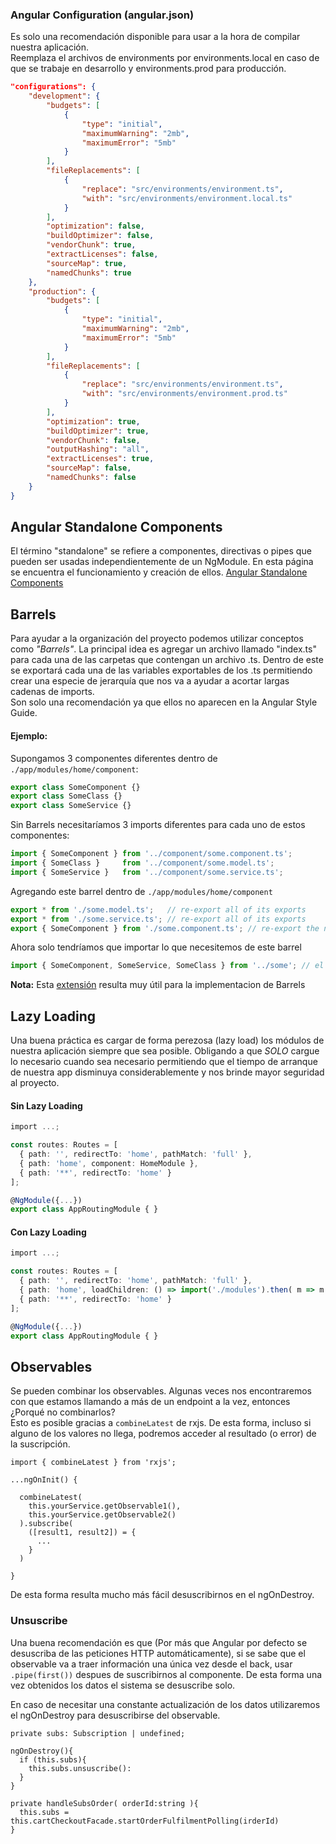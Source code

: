 ### **Angular Configuration (angular.json)**

Es solo una recomendación disponible para usar a la hora de compilar nuestra aplicación.   
Reemplaza el archivos de environments por environments.local en caso de que se trabaje en desarrollo y environments.prod para producción.

```json
"configurations": {
    "development": {
        "budgets": [
            {
                "type": "initial",
                "maximumWarning": "2mb",
                "maximumError": "5mb"
            }
        ],
        "fileReplacements": [
            {
                "replace": "src/environments/environment.ts",
                "with": "src/environments/environment.local.ts"
            }
        ],
        "optimization": false,
        "buildOptimizer": false,
        "vendorChunk": true,
        "extractLicenses": false,
        "sourceMap": true,
        "namedChunks": true
    },
    "production": {
        "budgets": [
            {
                "type": "initial",
                "maximumWarning": "2mb",
                "maximumError": "5mb"
            }
        ],
        "fileReplacements": [
            {
                "replace": "src/environments/environment.ts",
                "with": "src/environments/environment.prod.ts"
            }
        ],
        "optimization": true,
        "buildOptimizer": true,
        "vendorChunk": false,
        "outputHashing": "all",
        "extractLicenses": true,
        "sourceMap": false,
        "namedChunks": false
    }
}
```

## **Angular Standalone Components**

El término "standalone" se refiere a componentes, directivas o pipes que pueden ser usadas independientemente de un NgModule. En esta página se encuentra el funcionamiento y creación de ellos. [Angular Standalone Components](https://www.telerik.com/blogs/angular-14-introducing-standalone-components)

## **Barrels**

Para ayudar a la organización del proyecto podemos utilizar conceptos como *"Barrels"*. La principal idea es agregar un archivo llamado "index.ts" para cada una de las carpetas que contengan un archivo .ts. Dentro de este se exportará cada una de las variables exportables de los .ts permitiendo crear una especie de jerarquía que nos va a ayudar a acortar largas cadenas de imports.  
Son solo una recomendación ya que ellos no aparecen en la Angular Style Guide.

#### **Ejemplo:**  

Supongamos 3 componentes diferentes dentro de `./app/modules/home/component`:  

```ts
export class SomeComponent {} 
export class SomeClass {} 
export class SomeService {} 
```

Sin Barrels necesitaríamos 3 imports diferentes para cada uno de estos componentes:

```ts
import { SomeComponent } from '../component/some.component.ts';
import { SomeClass }     from '../component/some.model.ts'; 
import { SomeService }   from '../component/some.service.ts'; 
```

Agregando este barrel dentro de `./app/modules/home/component`  

```ts
export * from './some.model.ts';   // re-export all of its exports 
export * from './some.service.ts'; // re-export all of its exports 
export { SomeComponent } from './some.component.ts'; // re-export the named thing 
```

Ahora solo tendríamos que importar lo que necesitemos de este barrel  

```ts
import { SomeComponent, SomeService, SomeClass } from '../some'; // el archivo index está implicito
```

**Nota:** Esta [extensión](https://marketplace.visualstudio.com/items?itemName=mikehanson.auto-barrel) resulta muy útil para la implementacion de Barrels

## **Lazy Loading**

Una buena práctica es cargar de forma perezosa (lazy load) los módulos de nuestra aplicación siempre que sea posible. Obligando a que *SOLO* cargue lo necesario cuando sea necesario permitiendo que el tiempo de arranque de nuestra app disminuya considerablemente y nos brinde mayor seguridad al proyecto.  

#### **Sin Lazy Loading**

```ts
import ...;

const routes: Routes = [
  { path: '', redirectTo: 'home', pathMatch: 'full' },
  { path: 'home', component: HomeModule },
  { path: '**', redirectTo: 'home' }
];

@NgModule({...})
export class AppRoutingModule { }
```

#### **Con Lazy Loading**

```ts
import ...;

const routes: Routes = [
  { path: '', redirectTo: 'home', pathMatch: 'full' },
  { path: 'home', loadChildren: () => import('./modules').then( m => m.HomeModule ) },
  { path: '**', redirectTo: 'home' }
];

@NgModule({...})
export class AppRoutingModule { }
```

## **Observables**

Se pueden combinar los observables. Algunas veces nos encontraremos con que estamos llamando a más de un endpoint a la vez, entonces ¿Porqué no combinarlos?  
Esto es posible gracias a `combineLatest` de rxjs. De esta forma, incluso si alguno de los valores no llega, podremos acceder al resultado (o error) de la suscripción.


```tsx
import { combineLatest } from 'rxjs';

...ngOnInit() {

  combineLatest(
    this.yourService.getObservable1(),
    this.yourService.getObservable2()
  ).subscribe(
    ([result1, result2]) = {
      ...
    }
  )

}
```

De esta forma resulta mucho más fácil desuscribirnos en el ngOnDestroy.  

### **Unsuscribe**

Una buena recomendación es que (Por más que Angular por defecto se desuscriba de las peticiones HTTP automáticamente), si se sabe que el observable va a traer información una única vez desde el back, usar `.pipe(first())` despues de suscribirnos al componente. De esta forma una vez obtenidos los datos el sistema se desuscribe solo.

En caso de necesitar una constante actualización de los datos utilizaremos el ngOnDestroy para desuscribirse del observable.

```tsx
private subs: Subscription | undefined;

ngOnDestroy(){
  if (this.subs){
    this.subs.unsuscribe():
  }
}

private handleSubsOrder( orderId:string ){
  this.subs = this.cartCheckoutFacade.startOrderFulfilmentPolling(irderId)
}
```
